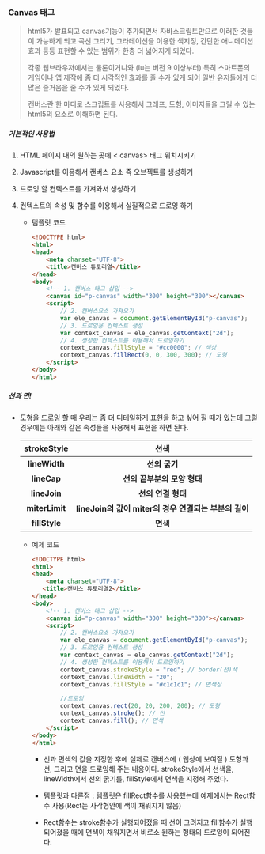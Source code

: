 ### Canvas 태그

> html5가 발표되고 canvas기능이 추가되면서 자바스크립트만으로 이러한 것들이 가능하게 되고 곡선 그리기, 그라데이션을 이용한 색지정, 간단한 애니메이션 효과 등등 표현할 수 있는 범위가 한층 더 넓어지게 되었다.
> 
> 각종 웹브라우저에서는 물론이거니와 (Iu는 버전 9 이상부터) 특히 스마트폰의 게임이나 앱 제작에 좀 더 시각적인 효과를 줄 수가 있게 되어 일반 유저들에게 더 많은 즐거움을 줄 수가 있게 되었다.
> 
> 캔버스란 한 마디로 스크립트를 사용해서 그래프, 도형, 이미지들을 그릴 수 있는 html5의 요소로 이해하면 된다.

##### 기본적인 사용법

1. HTML 페이지 내의 원하는 곳에 < canvas> 태그 위치시키기

2. Javascript를 이용해서 캔버스 요소 즉 오브젝트를 생성하기

3. 드로잉 할 컨텍스트를 가져와서 생성하기

4. 컨텍스트의 속성 및 함수를 이용해서 실질적으로 드로잉 하기
   
   - 탬플릿 코드
     
     ```html
     <!DOCTYPE html>
     <html>
     <head>
         <meta charset="UTF-8">
         <title>캔버스 튜토리얼</title>
     </head>
     <body>
         <!-- 1. 캔버스 태그 삽입 -->
         <canvas id="p-canvas" width="300" height="300"></canvas>
         <script>
             // 2. 캔버스요소 가져오기        
             var ele_canvas = document.getElementById("p-canvas");
             // 3. 드로잉용 컨텍스트 생성        
             var context_canvas = ele_canvas.getContext("2d");
             // 4. 생성한 컨텍스트를 이용해서 드로잉하기
             context_canvas.fillStyle = "#cc0000"; // 색상
             context_canvas.fillRect(0, 0, 300, 300); // 도형
         </script>
     </body>
     </html>
     ```

##### 선과 면!

- 도형을 드로잉 할 때 우리는 좀 더 디테일하게 표현을 하고 싶어 질 때가 있는데 그럴 경우에는 아래와 같은 속성들을 사용해서 표현을 하면 된다.
  
  | strokeStyle    | 선색                                     |
  |:--------------:|:--------------------------------------:|
  | **lineWidth**  | **선의 굵기**                              |
  | **lineCap**    | **선의 끝부분의 모양 형태**                      |
  | **lineJoin**   | **선의 연결 형태**                           |
  | **miterLimit** | **lineJoin의 값이 miter의 경우 연결되는 부분의 길이** |
  | **fillStyle**  | **면색**                                 |
  
  - 예제 코드
    
    ```html
    <!DOCTYPE html>
    <html>
    <head>
        <meta charset="UTF-8">
       <title>캔버스 튜토리얼2</title>
    </head>
    <body>
        <!-- 1. 캔버스 태그 삽입 -->
        <canvas id="p-canvas" width="300" height="300"></canvas>
        <script>
            // 2. 캔버스요소 가져오기        
            var ele_canvas = document.getElementById("p-canvas");
            // 3. 드로잉용 컨텍스트 생성        
            var context_canvas = ele_canvas.getContext("2d");
            // 4. 생성한 컨텍스트를 이용해서 드로잉하기
            context_canvas.strokeStyle = "red"; // border(선)색
            context_canvas.lineWidth = "20";
            context_canvas.fillStyle = "#c1c1c1"; // 면색상
    
            //드로잉        
            context_canvas.rect(20, 20, 200, 200); // 도형
            context_canvas.stroke(); // 선        
            context_canvas.fill(); // 면색        
        </script>
    </body>
    </html>
    ```
    
    - 선과 면색의 값을 지정한 후에 실제로 캔버스에 ( 웹상에 보여질 ) 도형과 선, 그리고 면을 드로잉해 주는 내용이다. strokeStyle에서 선색을, lineWidth에서 선의 굵기를, fillStyle에서 면색을 지정해 주었다.
    
    - 템플릿과 다른점 : 템플릿은 fillRect함수를 사용했는데 예제에서는 Rect함수 사용(Rect는 사각형안에 색이 채워지지 않음)
    
    - Rect함수는 stroke함수가 실행되어졌을 때 선이 그려지고 fill함수가 실행되어졌을 때에 면색이 채워지면서 비로소 원하는 형태의 드로잉이 되어진다.
